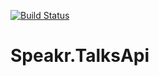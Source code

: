 [![Build Status](https://travis-ci.org/speakr-rocks/Speakr.TalksApi.svg?branch=master)](https://travis-ci.org/speakr-rocks/Speakr.WebApp)

# Speakr.TalksApi 
